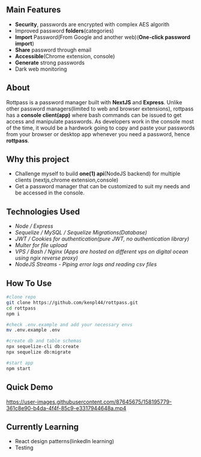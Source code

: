 ## Main Features
 - **Security**, passwords are encrypted with complex AES algorith
 -  Improved password **folders**(categories)
 -  **Import** Password(From Google and another web)(**One-click password            import**) 
 -  **Share** password through email
 -  **Accessible**(Chrome extension, console)
 -  **Generate** strong passwords
 -  Dark web monitoring


## About 
Rottpass is a password manager built with **NextJS** and **Express**. Unlike other password managers(limited to web and browser extensions), rottpass has a **console client(app)** where bash commands can be issued to get access and manipulate passwords. As developers work in the console most  of the time, it would be a hardwork going to copy and paste your passwords from your browser or desktop app whenever you need a password, hence **rottpass**.

## Why this project
- Challenge myself to build **one(1) api**(NodeJS backend) for multiple clients (nextjs,chrome extension,console)
- Get a password manager that can be customized to suit my needs and be accessed in the console.

## Technologies Used 
- *Node / Express*
- *Sequelize / MySQL  / Sequelize Migrations(Database)*
- *JWT  / Cookies for authentication(pure JWT, no authentication library)*
- *Multer for file upload*
- *VPS / Bash / Nginx (Apps are hosted on different vps on digital ocean using ngix reverse proxy)*
- *NodeJS Streams - Piping error logs and reading csv files*


## How To Use
``` bash
#clone repo
git clone https://github.com/kenpl44/rottpass.git
cd rottpass
npm i

#check .env.example and add your necessary envs
mv .env.example .env

#create db and table schemas
npx sequelize-cli db:create
npx sequelize db:migrate

#start app
npm start
```

## Quick Demo
https://user-images.githubusercontent.com/87645675/158195779-361c8e90-b4da-4f4f-85c9-e3317944648a.mp4



## Currently Learning
- React design patterns(linkedIn learning)
- Testing

